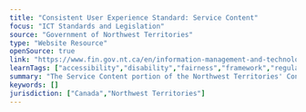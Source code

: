 ```yaml
---
title: "Consistent User Experience Standard: Service Content"
focus: "ICT Standards and Legislation"
source: "Government of Northwest Territories"
type: "Website Resource"
openSource: true
link: "https://www.fin.gov.nt.ca/en/information-management-and-technology-policy-manual/standards/consistent-user-experience-standard-3"
learnTags: ["accessibility","disability","fairness","framework","regulation","government","canadianLandscape","ict"]
summary: "The Service Content portion of the Northwest Territories' Consistent User Experience Standard."
keywords: []
jurisdiction: ["Canada","Northwest Territories"]
---
```

